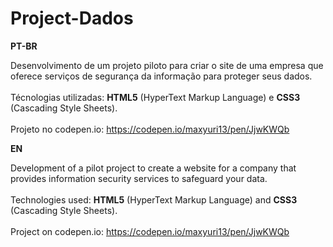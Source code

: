 # Project-Dados

<strong>PT-BR</strong>

Desenvolvimento de um projeto piloto para criar o site de uma empresa que oferece serviços de segurança da informação para proteger seus dados.
<br><br>
Técnologias utilizadas: <strong>HTML5</strong> (HyperText Markup Language) e <strong>CSS3</strong> (Cascading Style Sheets). 
<br><br> 
Projeto no codepen.io: https://codepen.io/maxyuri13/pen/JjwKWQb

<strong>EN</strong>

Development of a pilot project to create a website for a company that provides information security services to safeguard your data.
<br><br>
Technologies used: <strong>HTML5</strong> (HyperText Markup Language) and <strong>CSS3</strong> (Cascading Style Sheets). 
<br><br>
Project on codepen.io: https://codepen.io/maxyuri13/pen/JjwKWQb